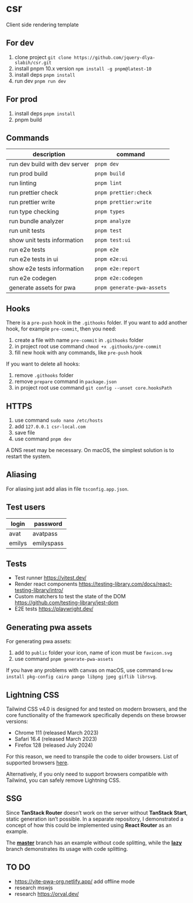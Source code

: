 # csr

Client side rendering template

## For dev

1. clone project `git clone https://github.com/jquery-dlya-slabih/csr.git`
2. install pnpm 10.x version `npm install -g pnpm@latest-10`
3. install deps `pnpm install`
4. run dev `pnpm run dev`

## For prod

1. install deps `pnpm install`
2. pnpm build

## Commands

| description                   | command                    |
| ----------------------------- | -------------------------- |
| run dev build with dev server | `pnpm dev`                 |
| run prod build                | `pnpm build`               |
| run linting                   | `pnpm lint`                |
| run prettier check            | `pnpm prettier:check`      |
| run prettier write            | `pnpm prettier:write`      |
| run type checking             | `pnpm types`               |
| run bundle analyzer           | `pnpm analyze`             |
| run unit tests                | `pnpm test`                |
| show unit tests information   | `pnpm test:ui`             |
| run e2e tests                 | `pnpm e2e`                 |
| run e2e tests in ui           | `pnpm e2e:ui`              |
| show e2e tests information    | `pnpm e2e:report`          |
| run e2e codegen               | `pnpm e2e:codegen`         |
| generate assets for pwa       | `pnpm generate-pwa-assets` |

## Hooks

There is a `pre-push` hook in the `.githooks` folder. If you want to add another hook, for example `pre-commit`, then you need:

1. create a file with name `pre-commit` in `.githooks` folder
2. in project root use command `chmod +x .githooks/pre-commit`
3. fill new hook with any commands, like `pre-push` hook

If you want to delete all hooks:

1. remove `.githooks` folder
2. remove `prepare` command in `package.json`
3. in project root use command `git config --unset core.hooksPath`

## HTTPS

1. use command `sudo nano /etc/hosts`
2. add `127.0.0.1 csr-local.com`
3. save file
4. use command `pnpm dev`

A DNS reset may be necessary. On macOS, the simplest solution is to restart the system.

## Aliasing

For aliasing just add alias in file `tsconfig.app.json`.

## Test users

| login  | password   |
| ------ | ---------- |
| avat   | avatpass   |
| emilys | emilyspass |

## Tests

- Test runner https://vitest.dev/
- Render react components https://testing-library.com/docs/react-testing-library/intro/
- Custom matchers to test the state of the DOM https://github.com/testing-library/jest-dom
- E2E tests https://playwright.dev/

## Generating pwa assets

For generating pwa assets:

1. add to `public` folder your icon, name of icon must be `favicon.svg`
2. use command `pnpm generate-pwa-assets`

If you have any problems with canvas on macOS, use command `brew install pkg-config cairo pango libpng jpeg giflib librsvg`.

## Lightning CSS

Tailwind CSS v4.0 is designed for and tested on modern browsers, and the core functionality of the framework
specifically depends on these browser versions:

- Chrome 111 (released March 2023)
- Safari 16.4 (released March 2023)
- Firefox 128 (released July 2024)

For this reason, we need to transpile the code to older browsers. List of supported browsers
[here](https://browserslist.dev/?q=ZGVmYXVsdHMgYW5kIGZ1bGx5IHN1cHBvcnRzIGVzNi1tb2R1bGU%3D).

Alternatively, if you only need to support browsers compatible with Tailwind, you can safely remove Lightning CSS.

## SSG

Since **TanStack Router** doesn’t work on the server without **TanStack Start**, static generation isn’t possible.
In a separate repository, I demonstrated a concept of how this could be implemented using **React Router** as an example.

The **[master](https://github.com/jquery-dlya-slabih/ssg-example)** branch has an example without code splitting, while
the **[lazy](https://github.com/jquery-dlya-slabih/ssg-example/tree/lazy)** branch demonstrates its usage with code splitting.

## TO DO

- https://vite-pwa-org.netlify.app/ add offline mode
- research mswjs
- research https://orval.dev/
